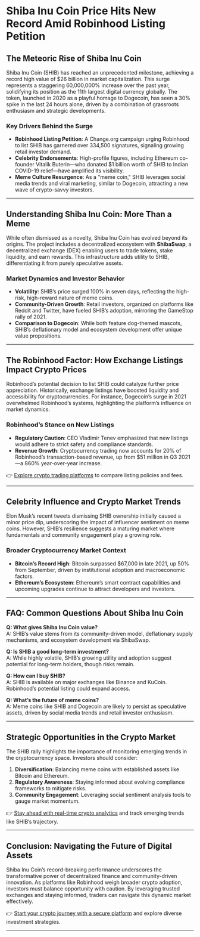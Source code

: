 # Shiba Inu Coin Price Hits New Record Amid Robinhood Listing Petition  

## The Meteoric Rise of Shiba Inu Coin  

Shiba Inu Coin (SHIB) has reached an unprecedented milestone, achieving a record high value of $26 billion in market capitalization. This surge represents a staggering 60,000,000% increase over the past year, solidifying its position as the 11th largest digital currency globally. The token, launched in 2020 as a playful homage to Dogecoin, has seen a 30% spike in the last 24 hours alone, driven by a combination of grassroots enthusiasm and strategic developments.  

### Key Drivers Behind the Surge  
- **Robinhood Listing Petition**: A Change.org campaign urging Robinhood to list SHIB has garnered over 334,500 signatures, signaling growing retail investor demand.  
- **Celebrity Endorsements**: High-profile figures, including Ethereum co-founder Vitalik Buterin—who donated $1 billion worth of SHIB to Indian COVID-19 relief—have amplified its visibility.  
- **Meme Culture Resurgence**: As a "meme coin," SHIB leverages social media trends and viral marketing, similar to Dogecoin, attracting a new wave of crypto-savvy investors.  

---

## Understanding Shiba Inu Coin: More Than a Meme  

While often dismissed as a novelty, Shiba Inu Coin has evolved beyond its origins. The project includes a decentralized ecosystem with **ShibaSwap**, a decentralized exchange (DEX) enabling users to trade tokens, stake liquidity, and earn rewards. This infrastructure adds utility to SHIB, differentiating it from purely speculative assets.  

### Market Dynamics and Investor Behavior  
- **Volatility**: SHIB’s price surged 100% in seven days, reflecting the high-risk, high-reward nature of meme coins.  
- **Community-Driven Growth**: Retail investors, organized on platforms like Reddit and Twitter, have fueled SHIB’s adoption, mirroring the GameStop rally of 2021.  
- **Comparison to Dogecoin**: While both feature dog-themed mascots, SHIB’s deflationary model and ecosystem development offer unique value propositions.  

---

## The Robinhood Factor: How Exchange Listings Impact Crypto Prices  

Robinhood’s potential decision to list SHIB could catalyze further price appreciation. Historically, exchange listings have boosted liquidity and accessibility for cryptocurrencies. For instance, Dogecoin’s surge in 2021 overwhelmed Robinhood’s systems, highlighting the platform’s influence on market dynamics.  

### Robinhood’s Stance on New Listings  
- **Regulatory Caution**: CEO Vladimir Tenev emphasized that new listings would adhere to strict safety and compliance standards.  
- **Revenue Growth**: Cryptocurrency trading now accounts for 20% of Robinhood’s transaction-based revenue, up from $51 million in Q3 2021—a 860% year-over-year increase.  

👉 [Explore crypto trading platforms](https://bit.ly/okx-bonus) to compare listing policies and fees.  

---

## Celebrity Influence and Crypto Market Trends  

Elon Musk’s recent tweets dismissing SHIB ownership initially caused a minor price dip, underscoring the impact of influencer sentiment on meme coins. However, SHIB’s resilience suggests a maturing market where fundamentals and community engagement play a growing role.  

### Broader Cryptocurrency Market Context  
- **Bitcoin’s Record High**: Bitcoin surpassed $67,000 in late 2021, up 50% from September, driven by institutional adoption and macroeconomic factors.  
- **Ethereum’s Ecosystem**: Ethereum’s smart contract capabilities and upcoming upgrades continue to attract developers and investors.  

---

## FAQ: Common Questions About Shiba Inu Coin  

**Q: What gives Shiba Inu Coin value?**  
A: SHIB’s value stems from its community-driven model, deflationary supply mechanisms, and ecosystem development via ShibaSwap.  

**Q: Is SHIB a good long-term investment?**  
A: While highly volatile, SHIB’s growing utility and adoption suggest potential for long-term holders, though risks remain.  

**Q: How can I buy SHIB?**  
A: SHIB is available on major exchanges like Binance and KuCoin. Robinhood’s potential listing could expand access.  

**Q: What’s the future of meme coins?**  
A: Meme coins like SHIB and Dogecoin are likely to persist as speculative assets, driven by social media trends and retail investor enthusiasm.  

---

## Strategic Opportunities in the Crypto Market  

The SHIB rally highlights the importance of monitoring emerging trends in the cryptocurrency space. Investors should consider:  
1. **Diversification**: Balancing meme coins with established assets like Bitcoin and Ethereum.  
2. **Regulatory Awareness**: Staying informed about evolving compliance frameworks to mitigate risks.  
3. **Community Engagement**: Leveraging social sentiment analysis tools to gauge market momentum.  

👉 [Stay ahead with real-time crypto analytics](https://bit.ly/okx-bonus) and track emerging trends like SHIB’s trajectory.  

---

## Conclusion: Navigating the Future of Digital Assets  

Shiba Inu Coin’s record-breaking performance underscores the transformative power of decentralized finance and community-driven innovation. As platforms like Robinhood weigh broader crypto adoption, investors must balance opportunity with caution. By leveraging trusted exchanges and staying informed, traders can navigate this dynamic market effectively.  

👉 [Start your crypto journey with a secure platform](https://bit.ly/okx-bonus) and explore diverse investment strategies.  

--- 
